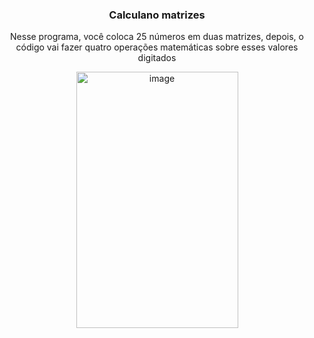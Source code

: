<div align="center">
  <h3>Calculano matrizes</h3>
  <p>Nesse programa, você coloca 25 números em duas matrizes, depois, o código vai fazer quatro operações matemáticas sobre esses valores digitados</p>
  <img width="259" height="410" alt="image" src="https://github.com/user-attachments/assets/e7ad00fa-5ae5-4ed5-ac4f-00f7cb4d01cd" />
</div>
